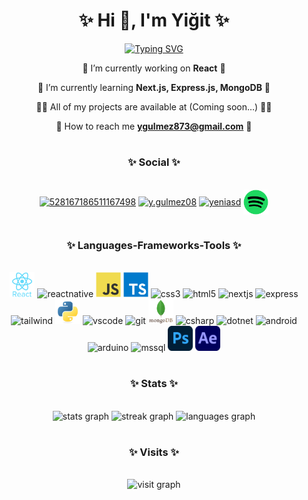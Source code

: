 <h1 align="center">✨ Hi 👋, I'm Yiğit ✨</h1>
<div align="center">
 <a href="https://github.com/CagatayAkkas">
  <img src="https://readme-typing-svg.demolab.com?font=Fira+Code&size=28&duration=3000&pause=500&center=true&vCenter=true&width=435&lines=✨+Yiğit+✨;%f0%9f%93%9a+Software+Developer+%f0%9f%92%bb" alt="Typing SVG" />
 </a>
</div>
<div align="center">

🔭 I’m currently working on **React** 🔭

🔎 I’m currently learning **Next.js, Express.js, MongoDB** 🔎

👨‍💻 All of my projects are available at (Coming soon...) 👨‍💻<!--[yeniasd.vercel.app](yeniasd.vercel.app)-->

📨 How to reach me **ygulmez873@gmail.com** 📨

<div/>
  
#

<h3 align="center">✨ Social ✨</h3>

<br/>

<div align="center">
  <a href="https://discord.gg/528167186511167498" target="blank">
    <img align="center" src="https://cdn.prod.website-files.com/6257adef93867e50d84d30e2/653714c174fc6c8bbea73caf_636e0a69f118df70ad7828d4_icon_clyde_blurple_RGB.svg" alt="528167186511167498" height="40" width="40" /></a>

  <a href="https://instagram.com/yyeniasd" target="blank">
    <img align="center" src="https://raw.githubusercontent.com/rahuldkjain/github-profile-readme-generator/master/src/images/icons/Social/instagram.svg" alt="y.gulmez08" height="40" width="40" /></a>

  <a href="https://linkedin.com/in/yeniasd" target="blank">
    <img align="center" src="https://raw.githubusercontent.com/rahuldkjain/github-profile-readme-generator/master/src/images/icons/Social/linked-in-alt.svg" alt="yeniasd" height="40" width="40" /></a>
  
  <a href="https://open.spotify.com/user/9uato4x6999lqe6qjh83r40hx" target="blank">
    <img align="center" src="https://raw.githubusercontent.com/github/explore/54e45fb3fb5605cdf683fbe5433d51ee4d05ccc0/topics/spotify/spotify.png" alt="yeniasd" height="40" width="40" /></a>
</div>

#

<h3 align="center">✨ Languages-Frameworks-Tools ✨</h3>

<br/>

<div align="center">
  <img alt="react" width="40" height="40" src="https://raw.githubusercontent.com/devicons/devicon/master/icons/react/react-original-wordmark.svg"/>
  <img alt="reactnative" width="40" height="40" src="https://reactnative.dev/img/header_logo.svg"/>
  <img alt="javascript" width="40" height="40" src="https://raw.githubusercontent.com/devicons/devicon/master/icons/javascript/javascript-original.svg"/>
  <img alt="typescript" width="40" height="40" src="https://raw.githubusercontent.com/devicons/devicon/master/icons/typescript/typescript-original.svg"/>
  <img alt="css3" width="40" height="40" src="https://user-images.githubusercontent.com/25181517/183898674-75a4a1b1-f960-4ea9-abcb-637170a00a75.png"/>
  <img alt="html5" width="40" height="40" src="https://user-images.githubusercontent.com/25181517/192158954-f88b5814-d510-4564-b285-dff7d6400dad.png"/>
  <img alt="nextjs" width="40" height="40" src="https://github.com/marwin1991/profile-technology-icons/assets/136815194/5f8c622c-c217-4649-b0a9-7e0ee24bd704"/>
  <img alt="express" width="40" height="40" src="https://user-images.githubusercontent.com/25181517/183859966-a3462d8d-1bc7-4880-b353-e2cbed900ed6.png"/>
  <img alt="tailwind" width="40" height="40" src="https://www.vectorlogo.zone/logos/tailwindcss/tailwindcss-icon.svg"/>
  <img alt="python" width="40" height="40" src="https://raw.githubusercontent.com/devicons/devicon/master/icons/python/python-original.svg"/>
  <img alt="vscode" width="40" height="40" src="https://user-images.githubusercontent.com/25181517/192108891-d86b6220-e232-423a-bf5f-90903e6887c3.png"/>
  <img alt="git" width="40" height="40" src="https://www.vectorlogo.zone/logos/git-scm/git-scm-icon.svg"/>
  <img alt="mongodb" width="40" height="40" src="https://raw.githubusercontent.com/devicons/devicon/master/icons/mongodb/mongodb-original-wordmark.svg"/>
  <img alt="csharp" width="40" height="40" src="https://user-images.githubusercontent.com/25181517/121405384-444d7300-c95d-11eb-959f-913020d3bf90.png"/>
  <img alt="dotnet" width="40" height="40" src="https://user-images.githubusercontent.com/25181517/121405754-b4f48f80-c95d-11eb-8893-fc325bde617f.png"/>
  <img alt="android" width="40" height="40" src="https://user-images.githubusercontent.com/25181517/117269608-b7dcfb80-ae58-11eb-8e66-6cc8753553f0.png"/>
  <img alt="arduino" width="40" height="40" src="https://cdn.worldvectorlogo.com/logos/arduino-1.svg"/>
  <img alt="mssql" width="40" height="40" src="https://github.com/marwin1991/profile-technology-icons/assets/19180175/3b371807-db7c-45b4-8720-c0cfc901680a"/>
  <img alt="photoshop" width="40" height="40" src="https://github.com/computergnome99/adobe-icons/blob/main/png/Icon/Photoshop.png"/>
  <img alt="aftereffect" width="40" height="40" src="https://github.com/computergnome99/adobe-icons/blob/main/png/Icon/After%20Effects.png"/>
</div>

#

<h3 align="center">✨ Stats ✨</h3>

<br/>

<div align="center">
  <img alt="stats graph" height="150" src="https://github-readme-stats.vercel.app/api?username=yeniasd&theme=midnight-purple&show_icons=true&hide_border=false&count_private=false"/>
  <img alt="streak graph" height="150" src="https://github-readme-streak-stats.herokuapp.com/?user=yeniasd&theme=midnight-purple&hide_border=false"/>
  <img alt="languages graph" height="150" src="https://github-readme-stats.vercel.app/api/top-langs/?username=yeniasd&theme=midnight-purple&show_icons=true&hide_border=false&layout=compact"/>
</div>

#

<h3 align="center">✨ Visits ✨</h3>

<br/>

<div align="center">
  <img alt="visit graph" src="https://profile-counter.glitch.me/yeniasd/count.svg?"/>
</div>
